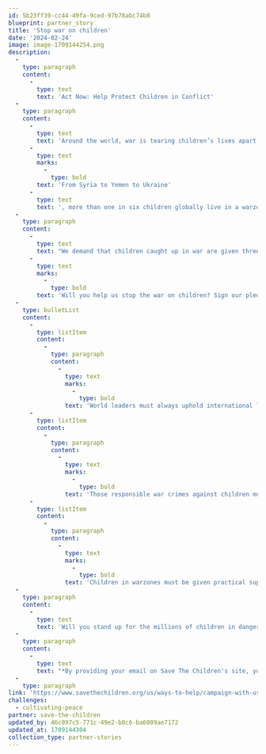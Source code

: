 ```yaml
---
id: 5b23ff39-cc44-49fa-9ced-97b78abc74b8
blueprint: partner_story
title: 'Stop war on children'
date: '2024-02-24'
image: image-1709144254.png
description:
  -
    type: paragraph
    content:
      -
        type: text
        text: 'Act Now: Help Protect Children in Conflict'
  -
    type: paragraph
    content:
      -
        type: text
        text: 'Around the world, war is tearing children’s lives apart. '
      -
        type: text
        marks:
          -
            type: bold
        text: 'From Syria to Yemen to Ukraine'
      -
        type: text
        text: ', more than one in six children globally live in a warzone.'
  -
    type: paragraph
    content:
      -
        type: text
        text: "We demand that children caught up in war are given three things: safety, justice and the  practical help they need.\_"
      -
        type: text
        marks:
          -
            type: bold
        text: 'Will you help us stop the war on children? Sign our pledge:'
  -
    type: bulletList
    content:
      -
        type: listItem
        content:
          -
            type: paragraph
            content:
              -
                type: text
                marks:
                  -
                    type: bold
                text: 'World leaders must always uphold international law to protect children in conflict.'
      -
        type: listItem
        content:
          -
            type: paragraph
            content:
              -
                type: text
                marks:
                  -
                    type: bold
                text: 'Those responsible war crimes against children must be held to account'
      -
        type: listItem
        content:
          -
            type: paragraph
            content:
              -
                type: text
                marks:
                  -
                    type: bold
                text: 'Children in warzones must be given practical support on the ground to protect and care for them, and to help them recover.'
  -
    type: paragraph
    content:
      -
        type: text
        text: 'Will you stand up for the millions of children in danger? By demanding change from governments, and by supporting Save the Children’s recovery programs helping children in conflict-affected regions, you can make a practical difference to children’s lives in war zones.'
  -
    type: paragraph
    content:
      -
        type: text
        text: "*By providing your email on Save The Children's site, you will start receiving news of your generosity in action, including inspiring children's stories, emergency alerts and ways to get involved."
  -
    type: paragraph
link: 'https://www.savethechildren.org/us/ways-to-help/campaign-with-us/stop-war-on-children'
challenges:
  - cultivating-peace
partner: save-the-children
updated_by: 46c097c5-771c-49e2-b8c6-ba6009ae7172
updated_at: 1709144304
collection_type: partner-stories
---
```

